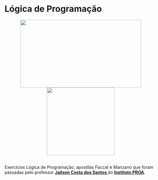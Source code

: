 # Lógica de Programação

<div align="center">
<img width="400em" height="224em"  src="https://anime.houseart.me/wp-content/uploads/2020/03/1585397539_233_that-90s-anime-aesthetic.gif"><img height="224em" 
src="https://brigadaligeiraestelar.files.wordpress.com/2020/10/tenor-1.gif">
</div>

<br>

Exercícios Lógica de Programação, apostilas Faccat e Manzano que foram passadas pelo professor <a href="https://github.com/professorobama"><b>Jaílson Costa dos Santos
  </b></a> do <a href="https://www.proa.org.br/" target="_blank"><b>Instituto PROA</b></a>. 
